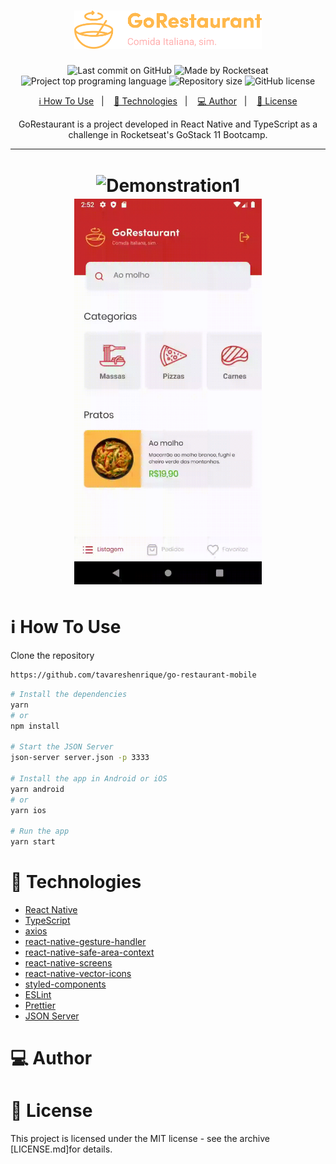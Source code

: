 <h1 align="center">
  <img alt="GoRestaurant" title="GoRestaurant" src="assets/img/logo.png" width="300px" />
</h1>

<p align="center">
  <img alt="Last commit on GitHub" src="https://img.shields.io/github/last-commit/tavareshenrique/go-restaurant-mobile?color=7D40E7">
  <img alt="Made by Rocketseat" src="https://img.shields.io/badge/made%20by-Rocketseat-%20?color=7D40E7">
  <img alt="Project top programing language" src="https://img.shields.io/github/languages/top/tavareshenrique/go-restaurant-mobile?color=7D40E7">
  <img alt="Repository size" src="https://img.shields.io/github/repo-size/tavareshenrique/go-restaurant-mobile?color=7D40E7">
  <img alt="GitHub license" src="https://img.shields.io/github/license/tavareshenrique/go-restaurant-mobile?color=7D40E7">
</p>

<p align="center">
  <a href="#information_source-how-to-use">ℹ️ How To Use</a>&nbsp;&nbsp;&nbsp;|&nbsp;&nbsp;&nbsp;
  <a href="#rocket-technologies">🚀 Technologies</a>&nbsp;&nbsp;&nbsp;|&nbsp;&nbsp;&nbsp;
  <a href="#computer-author">💻 Author</a>&nbsp;&nbsp;&nbsp;|&nbsp;&nbsp;&nbsp;
  <a href="#memo-license">📝 License</a>
</p>

<p align="center">
  GoRestaurant is a project developed in React Native and TypeScript as a challenge in Rocketseat's GoStack 11 Bootcamp.
</p>

---

<h1 align="center">
  <img alt="Demonstration1" style="margin: 2px" title="Demonstration1" src="assets/img/1.gif" width="300px" />

  <img alt="Demonstration2" style="margin: 2px" title="Demonstration2" src="assets/img/2.gif" width="300px" />
</h1>

# :information_source: How To Use

Clone the repository

```bash
https://github.com/tavareshenrique/go-restaurant-mobile
```

```bash
# Install the dependencies
yarn
# or
npm install

# Start the JSON Server
json-server server.json -p 3333

# Install the app in Android or iOS
yarn android
# or
yarn ios

# Run the app
yarn start
```

# :rocket: Technologies

- [React Native](https://reactnative.dev/)
- [TypeScript](https://www.typescriptlang.org/)
- [axios](https://github.com/axios/axios)
- [react-native-gesture-handler](https://github.com/software-mansion/react-native-gesture-handler)
- [react-native-safe-area-context](https://github.com/th3rdwave/react-native-safe-area-context)
- [react-native-screens](https://github.com/software-mansion/react-native-screens)
- [react-native-vector-icons](https://github.com/oblador/react-native-vector-icons)
- [styled-components](https://styled-components.com/)
- [ESLint](https://eslint.org/)
- [Prettier](https://prettier.io/)
- [JSON Server](https://github.com/typicode/json-server)

# :computer: Author


# :memo: License

This project is licensed under the MIT license - see the archive [LICENSE.md]for details.
